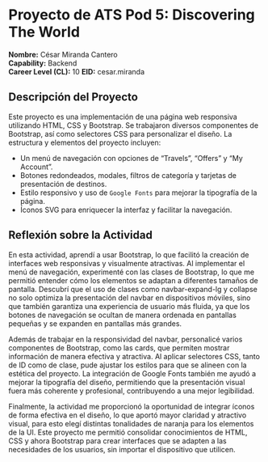 # Proyecto de ATS Pod 5: Discovering The World

**Nombre:** César Miranda Cantero  
**Capability:** Backend  
**Career Level (CL):** 10
**EID:** cesar.miranda

## Descripción del Proyecto
Este proyecto es una implementación de una página web responsiva utilizando HTML, CSS y Bootstrap. Se trabajaron diversos componentes de Bootstrap, así como selectores CSS para personalizar el diseño. La estructura y elementos del proyecto incluyen:

- Un menú de navegación con opciones de “Travels”, “Offers” y “My Account”.
- Botones redondeados, modales, filtros de categoría y tarjetas de presentación de destinos.
- Estilo responsivo y uso de `Google Fonts` para mejorar la tipografía de la página.
- Íconos SVG para enriquecer la interfaz y facilitar la navegación.

## Reflexión sobre la Actividad
En esta actividad, aprendí a usar Bootstrap, lo que facilitó la creación de interfaces web responsivas y visualmente atractivas. Al implementar el menú de navegación, experimenté con las clases de Bootstrap, lo que me permitió entender cómo los elementos se adaptan a diferentes tamaños de pantalla. Descubrí que el uso de clases como navbar-expand-lg y collapse no solo optimiza la presentación del navbar en dispositivos móviles, sino que también garantiza una experiencia de usuario más fluida, ya que los botones de navegación se ocultan de manera ordenada en pantallas pequeñas y se expanden en pantallas más grandes.

Además de trabajar en la responsividad del navbar, personalicé varios componentes de Bootstrap, como las cards, que permiten mostrar información de manera efectiva y atractiva. Al aplicar selectores CSS, tanto de ID como de clase, pude ajustar los estilos para que se alineen con la estética del proyecto. La integración de Google Fonts también me ayudó a mejorar la tipografía del diseño, permitiendo que la presentación visual fuera más coherente y profesional, contribuyendo a una mejor legibilidad.

Finalmente, la actividad me proporcionó la oportunidad de integrar íconos de forma efectiva en el diseño, lo que aportó mayor claridad y atractivo visual, para esto elegí distintas tonalidades de naranja para los elementos de la UI. Este proyecto me permitió consolidar conocimientos de HTML, CSS y ahora Bootstrap para crear interfaces que se adapten a las necesidades de los usuarios, sin importar el dispositivo que utilicen.

